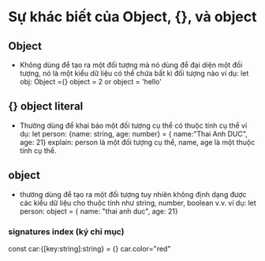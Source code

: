 # Sự khác biết của Object, {}, và object

## Object

- Không dùng để tạo ra một đối tượng mà nó dùng để đại diện một đối tượng, nó là một kiểu dữ liệu có thể chứa bất kì đối tượng nào
  ví dụ: let obj: Object ={}
  object = 2
  or object = 'hello'

## {} object literal

- Thường dùng để khai báo một đối tượng cụ thể có thuộc tính cụ thể
  ví dụ: let person: {name: string, age: number} = { name:"Thai Anh DUC", age: 21}
  explain: person là một đối tượng cụ thể, name, age là một thuộc tính cụ thể.

## object

- thường dùng để tạo ra một đối tượng tuy nhiên không định dạng được các kiểu dữ liệu cho thuộc tính như string, number, boolean v.v.
  ví dụ: let person: object = { name: "thai anh duc", age: 21}

### signatures index (ký chỉ mục)

const car:{[key:string]:string} = {}
car.color="red"
